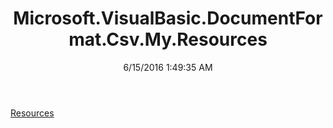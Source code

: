 ﻿---
title: Microsoft.VisualBasic.DocumentFormat.Csv.My.Resources
date: 6/15/2016 1:49:35 AM
---

[Resources](T-Microsoft.VisualBasic.DocumentFormat.Csv.My.Resources.Resources.html)
